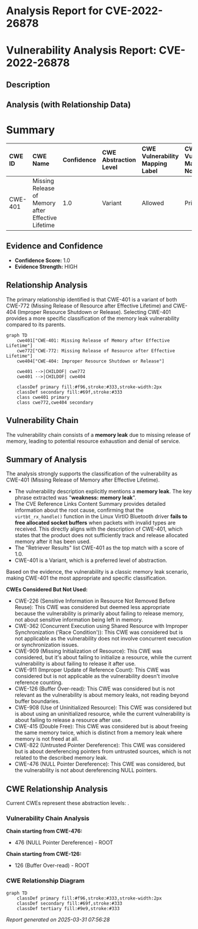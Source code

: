 # Analysis Report for CVE-2022-26878

# Vulnerability Analysis Report: CVE-2022-26878

## Description



## Analysis (with Relationship Data)

# Summary

| CWE ID  | CWE Name                                            | Confidence | CWE Abstraction Level | CWE Vulnerability Mapping Label | CWE-Vulnerability Mapping Notes |
| :-------- | :-------------------------------------------------- | :--------- | :---------------------- | :------------------------------ | :------------------------------ |
| CWE-401 | Missing Release of Memory after Effective Lifetime | 1.0        | Variant                 | Allowed                       | Primary CWE                   |

## Evidence and Confidence

*   **Confidence Score:** 1.0
*   **Evidence Strength:** HIGH

## Relationship Analysis

The primary relationship identified is that CWE-401 is a variant of both CWE-772 (Missing Release of Resource after Effective Lifetime) and CWE-404 (Improper Resource Shutdown or Release). Selecting CWE-401 provides a more specific classification of the memory leak vulnerability compared to its parents.

```mermaid
graph TD
    cwe401["CWE-401: Missing Release of Memory after Effective Lifetime"]
    cwe772["CWE-772: Missing Release of Resource after Effective Lifetime"]
    cwe404["CWE-404: Improper Resource Shutdown or Release"]
    
    cwe401 -->|CHILDOF| cwe772
    cwe401 -->|CHILDOF| cwe404
    
    classDef primary fill:#f96,stroke:#333,stroke-width:2px
    classDef secondary fill:#69f,stroke:#333
    class cwe401 primary
    class cwe772,cwe404 secondary
```

## Vulnerability Chain

The vulnerability chain consists of a **memory leak** due to missing release of memory, leading to potential resource exhaustion and denial of service.

## Summary of Analysis

The analysis strongly supports the classification of the vulnerability as CWE-401 (Missing Release of Memory after Effective Lifetime).

*   The vulnerability description explicitly mentions a **memory leak**. The key phrase extracted was "**weakness:** **memory leak**".
*   The CVE Reference Links Content Summary provides detailed information about the root cause, confirming that the `virtbt_rx_handle()` function in the Linux VirtIO Bluetooth driver **fails to free allocated socket buffers** when packets with invalid types are received. This directly aligns with the description of CWE-401, which states that the product does not sufficiently track and release allocated memory after it has been used.
*   The "Retriever Results" list CWE-401 as the top match with a score of 1.0.
*   CWE-401 is a Variant, which is a preferred level of abstraction.

Based on the evidence, the vulnerability is a classic memory leak scenario, making CWE-401 the most appropriate and specific classification.

**CWEs Considered But Not Used:**

*   CWE-226 (Sensitive Information in Resource Not Removed Before Reuse): This CWE was considered but deemed less appropriate because the vulnerability is primarily about failing to release memory, not about sensitive information being left in memory.
*   CWE-362 (Concurrent Execution using Shared Resource with Improper Synchronization ('Race Condition')): This CWE was considered but is not applicable as the vulnerability does not involve concurrent execution or synchronization issues.
*   CWE-909 (Missing Initialization of Resource): This CWE was considered, but it's about failing to initialize a resource, while the current vulnerability is about failing to release it after use.
*   CWE-911 (Improper Update of Reference Count): This CWE was considered but is not applicable as the vulnerability doesn't involve reference counting.
*   CWE-126 (Buffer Over-read): This CWE was considered but is not relevant as the vulnerability is about memory leaks, not reading beyond buffer boundaries.
*   CWE-908 (Use of Uninitialized Resource): This CWE was considered but is about using an uninitialized resource, while the current vulnerability is about failing to release a resource after use.
*   CWE-415 (Double Free): This CWE was considered but is about freeing the same memory twice, which is distinct from a memory leak where memory is not freed at all.
*   CWE-822 (Untrusted Pointer Dereference): This CWE was considered but is about dereferencing pointers from untrusted sources, which is not related to the described memory leak.
*   CWE-476 (NULL Pointer Dereference): This CWE was considered, but the vulnerability is not about dereferencing NULL pointers.


## CWE Relationship Analysis

Current CWEs represent these abstraction levels: .


### Vulnerability Chain Analysis

**Chain starting from CWE-476:**
- 476 (NULL Pointer Dereference) - ROOT


**Chain starting from CWE-126:**
- 126 (Buffer Over-read) - ROOT



### CWE Relationship Diagram

```mermaid
graph TD
    classDef primary fill:#f96,stroke:#333,stroke-width:2px
    classDef secondary fill:#69f,stroke:#333
    classDef tertiary fill:#9e9,stroke:#333
```



*Report generated on 2025-03-31 07:56:28*
